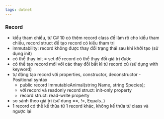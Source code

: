 ```yaml
---
tags: dotnet 
---
```

### Record

- kiểu tham chiếu, từ C# 10 có thêm record class để làm rõ cho kiểu tham chiếu, record struct để tạo record có kiểu tham trị
- immutability: record không được thay đổi trạng thái sau khi khởi tạo (sử dụng init)
- có thể thay init = set để record có thể thay đổi giá trị được
- có thể tạo record mới với các thay đổi bất kì từ record cũ (sử dụng with keyword)
- tự động tạo record với properties, constructor, deconstructor - Positional syntax
    - public record ImmutableAnimal(string Name, string Species);
    - với record và readonly record struct: init-only property
    - record struct: read-write property
- so sánh theo giá trị (sử dụng ==, !=, Equals..)
- 1 record có thể kế thừa từ 1 record khác, không kế thừa từ class và ngược lại

